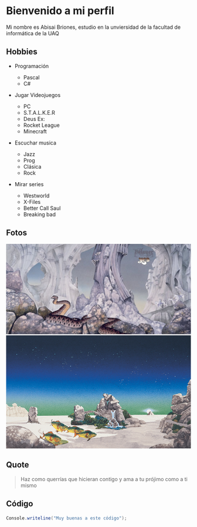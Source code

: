 # Bienvenido a mi perfil

Mi nombre es Abisai Briones, estudio en la unviersidad de la facultad de informática de la UAQ
## Hobbies
- Programación
     - Pascal
     - C#

- Jugar Videojuegos
     - PC
     - S.T.A.L.K.E.R
     - Deus Ex:
     - Rocket League
     - Minecraft

- Escuchar musica
     - Jazz
     - Prog
     - Clásica
     - Rock

- Mirar series
     - Westworld
     - X-Files
     - Better Call Saul
     - Breaking bad

## Fotos
![Picture](foto1.jpg)
![Picture](foto2.jpg)

##  Quote

> Haz como querrías que hicieran contigo y ama a tu prójimo como a ti mismo

## Código

```C#
Console.writeline("Muy buenas a este código");

